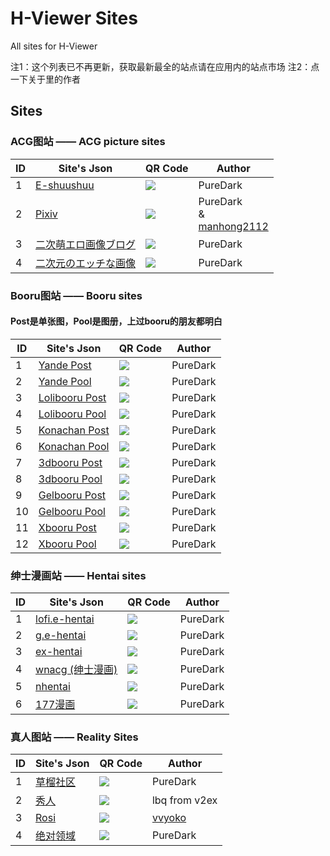 # H-Viewer Sites
All sites for H-Viewer

注1：这个列表已不再更新，获取最新最全的站点请在应用内的站点市场
注2：点一下关于里的作者


## Sites


### ACG图站 —— ACG picture sites  

|  ID  | Site's Json  | QR Code | Author |
| ---- | ------------- | ------------- | ------------- |
|  1   | [E-shuushuu](https://raw.githubusercontent.com/H-Viewer-Sites/Index/master/sites/E-shuushuu.txt) | ![](https://raw.githubusercontent.com/H-Viewer-Sites/Index/master/images/E-shuushuu.png)  | PureDark |
|  2   | [Pixiv](https://raw.githubusercontent.com/H-Viewer-Sites/Index/master/sites/Pixiv.txt) | ![](https://raw.githubusercontent.com/H-Viewer-Sites/Index/master/images/Pixiv.png)  | PureDark <br> & <br> [manhong2112](https://github.com/manhong2112) |
|  3   | [二次萌エロ画像ブログ](https://raw.githubusercontent.com/H-Viewer-Sites/Index/master/sites/二次萌エロ画像ブログ.txt) | ![](https://raw.githubusercontent.com/H-Viewer-Sites/Index/master/images/二次萌エロ画像ブログ.png)  | PureDark |
|  4   | [二次元のエッチな画像](https://raw.githubusercontent.com/H-Viewer-Sites/Index/master/sites/二次元のエッチな画像.txt) | ![](https://raw.githubusercontent.com/H-Viewer-Sites/Index/master/images/二次元のエッチな画像.png)  | PureDark |


### Booru图站 —— Booru sites
#### Post是单张图，Pool是图册，上过booru的朋友都明白

|  ID  | Site's Json  | QR Code | Author |
| ---- | ------------- | ------------- | ------------- |
|  1   | [Yande Post](https://raw.githubusercontent.com/H-Viewer-Sites/Index/master/sites/Yande.re.Post.txt) | ![](https://raw.githubusercontent.com/H-Viewer-Sites/Index/master/images/Yande.re.Post.png)  | PureDark |
|  2   | [Yande Pool](https://raw.githubusercontent.com/H-Viewer-Sites/Index/master/sites/Yande.re.Pool.txt) | ![](https://raw.githubusercontent.com/H-Viewer-Sites/Index/master/images/Yande.re.Pool.png)  | PureDark |
|  3   | [Lolibooru Post](https://raw.githubusercontent.com/H-Viewer-Sites/Index/master/sites/Lolibooru.Post.txt) | ![](https://raw.githubusercontent.com/H-Viewer-Sites/Index/master/images/Lolibooru.Post.png)  | PureDark |
|  4   | [Lolibooru Pool](https://raw.githubusercontent.com/H-Viewer-Sites/Index/master/sites/Lolibooru.Pool.txt) | ![](https://raw.githubusercontent.com/H-Viewer-Sites/Index/master/images/Lolibooru.Pool.png)  | PureDark |
|  5   | [Konachan Post](https://raw.githubusercontent.com/H-Viewer-Sites/Index/master/sites/Konachan.Post.txt) | ![](https://raw.githubusercontent.com/H-Viewer-Sites/Index/master/images/Konachan.Post.png)  | PureDark |
|  6   | [Konachan Pool](https://raw.githubusercontent.com/H-Viewer-Sites/Index/master/sites/Konachan.Pool.txt) | ![](https://raw.githubusercontent.com/H-Viewer-Sites/Index/master/images/Konachan.Pool.png)  | PureDark |
|  7   | [3dbooru Post](https://raw.githubusercontent.com/H-Viewer-Sites/Index/master/sites/3dbooru.Post.txt) | ![](https://raw.githubusercontent.com/H-Viewer-Sites/Index/master/images/3dbooru.Post.png)  | PureDark |
|  8   | [3dbooru Pool](https://raw.githubusercontent.com/H-Viewer-Sites/Index/master/sites/3dbooru.Pool.txt) | ![](https://raw.githubusercontent.com/H-Viewer-Sites/Index/master/images/3dbooru.Pool.png)  | PureDark |
|  9   | [Gelbooru Post](https://raw.githubusercontent.com/H-Viewer-Sites/Index/master/sites/Gelbooru.Post.txt) | ![](https://raw.githubusercontent.com/H-Viewer-Sites/Index/master/images/Gelbooru.Post.png)  | PureDark |
|  10  | [Gelbooru Pool](https://raw.githubusercontent.com/H-Viewer-Sites/Index/master/sites/Gelbooru.Pool.txt) | ![](https://raw.githubusercontent.com/H-Viewer-Sites/Index/master/images/Gelbooru.Pool.png)  | PureDark |
|  11  | [Xbooru Post](https://raw.githubusercontent.com/H-Viewer-Sites/Index/master/sites/Xbooru.Post.txt) | ![](https://raw.githubusercontent.com/H-Viewer-Sites/Index/master/images/Xbooru.Post.png)  | PureDark |
|  12  | [Xbooru Pool](https://raw.githubusercontent.com/H-Viewer-Sites/Index/master/sites/Xbooru.Pool.txt) | ![](https://raw.githubusercontent.com/H-Viewer-Sites/Index/master/images/Xbooru.Pool.png)  | PureDark |


### 绅士漫画站 —— Hentai sites  

|  ID  | Site's Json  | QR Code | Author |
| ---- | ------------- | ------------- | ------------- |
|  1   | [lofi.e-hentai](https://raw.githubusercontent.com/H-Viewer-Sites/Index/master/sites/lofi.e-hentai.txt) | ![](https://raw.githubusercontent.com/H-Viewer-Sites/Index/master/images/lofi.e-hentai.png)  | PureDark |
|  2   | [g.e-hentai](https://raw.githubusercontent.com/H-Viewer-Sites/Index/master/sites/g.e-hentai.txt) | ![](https://raw.githubusercontent.com/H-Viewer-Sites/Index/master/images/g.e-hentai.png)  | PureDark |
|  3   | [ex-hentai](https://raw.githubusercontent.com/H-Viewer-Sites/Index/master/sites/exhentai.txt) | ![](https://raw.githubusercontent.com/H-Viewer-Sites/Index/master/images/exhentai.png)  | PureDark |
|  4   | [wnacg (绅士漫画)](https://raw.githubusercontent.com/H-Viewer-Sites/Index/master/sites/wnacg.txt) | ![](https://raw.githubusercontent.com/H-Viewer-Sites/Index/master/images/wnacg.png)  | PureDark |
|  5   | [nhentai](https://raw.githubusercontent.com/H-Viewer-Sites/Index/master/sites/nhentai.txt) | ![](https://raw.githubusercontent.com/H-Viewer-Sites/Index/master/images/nhentai.png)  | PureDark |
|  6   | [177漫画](https://raw.githubusercontent.com/H-Viewer-Sites/Index/master/sites/177漫画.txt) | ![](https://raw.githubusercontent.com/H-Viewer-Sites/Index/master/images/177漫画.png)  | PureDark |


### 真人图站 —— Reality Sites

|  ID  | Site's Json  | QR Code | Author |
| ---- | ------------- | ------------- | ------------- |
|  1   | [草榴社区](https://raw.githubusercontent.com/H-Viewer-Sites/Index/master/sites/1024.txt) | ![](https://raw.githubusercontent.com/H-Viewer-Sites/Index/master/images/1024.png)  | PureDark |
|  2   | [秀人](https://raw.githubusercontent.com/H-Viewer-Sites/Index/master/sites/秀人.txt) | ![](https://raw.githubusercontent.com/H-Viewer-Sites/Index/master/images/秀人.png)  | lbq from v2ex |
|  3   | [Rosi](https://raw.githubusercontent.com/H-Viewer-Sites/Index/master/sites/Rosi.txt) | ![](https://raw.githubusercontent.com/H-Viewer-Sites/Index/master/images/Rosi.png)  | [vvyoko](https://github.com/vvyoko) |
|  4   | [绝对领域](https://raw.githubusercontent.com/H-Viewer-Sites/Index/master/sites/绝对领域.txt) | ![](https://raw.githubusercontent.com/H-Viewer-Sites/Index/master/images/绝对领域.png)  | PureDark |
